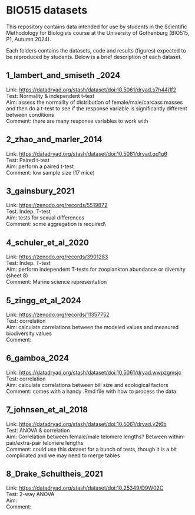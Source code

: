 # BIO515 datasets

This repository contains data intended for use by students in the Scientific Methodology for Biologists course at the University of Gothenburg (BIO515, P1, Autumn 2024).

Each folders contains the datasets, code and results (figures) expected to be reproduced by students. Below is a brief description of each dataset.

## 1_lambert_and_smiseth _2024
Link: https://datadryad.org/stash/dataset/doi:10.5061/dryad.s7h44j1f2 \
Test: Normality & independent t-test\
Aim: assess the normality of distribution of female/male/carcass masses and then do a t-test to see if the response variable is significantly different between conditions\
Comment: there are many response variables to work with

## 2_zhao_and_marler_2014 
Link: https://datadryad.org/stash/dataset/doi:10.5061/dryad.qd1g6 \
Test: Paired t-test\
Aim: perform a paired t-test\
Comment: low sample size (17 mice)

## 3_gainsbury_2021 
Link: https://zenodo.org/records/5519872 \
Test: Indep. T-test\
Aim: tests for sexual differences\
Comment: some aggregation is required\

## 4_schuler_et_al_2020 
Link: https://zenodo.org/records/3901283 \
Test: Indep. T-test\
Aim: perform independent T-tests for zooplankton abundance or diversity (sheet 8) \
Comment: Marine science representation

## 5_zingg_et_al_2024 
Link: https://zenodo.org/records/11357752 \
Test: correlation\
Aim: calculate correlations between the modeled values and measured biodiversity values \
Comment:

## 6_gamboa_2024 
Link: https://datadryad.org/stash/dataset/doi:10.5061/dryad.wwpzgmsjc \
Test: correlation\
Aim: calculate correlations between bill size and ecological factors\
Comment: comes with a handy .Rmd file with how to process the data

## 7_johnsen_et_al_2018 
Link: https://datadryad.org/stash/dataset/doi:10.5061/dryad.v2t6b \
Test: ANOVA & correlation \
Aim: Correlation between female/male telomere lengths? Between within-pair/extra-pair telomere lengths \
Comment: could use this dataset for a bunch of tests, though it is a bit complicated and we may need to merge tables

## 8_Drake_Schultheis_2021 
Link: https://datadryad.org/stash/dataset/doi:10.25349/D9W02C \
Test: 2-way ANOVA \
Aim: \
Comment:







